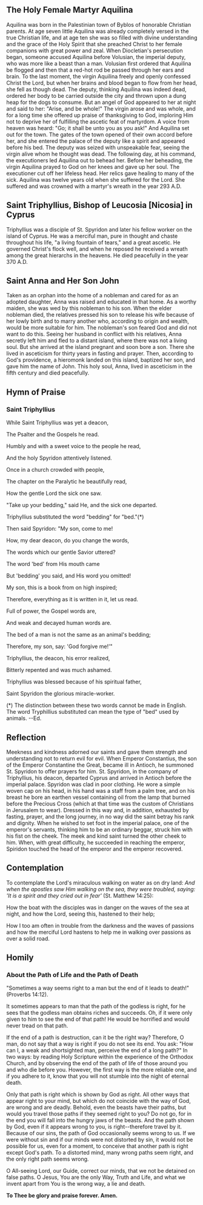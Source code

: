 ## The Holy Female Martyr Aquilina

Aquilina was born in the Palestinian town of Byblos of honorable Christian parents. At age seven little Aquilina was already completely versed in the true Christian life, and at age ten she was so filled with divine understanding and the grace of the Holy Spirit that she preached Christ to her female companions with great power and zeal. When Diocletian's persecution began, someone accused Aquilina before Volusian, the imperial deputy, who was more like a beast than a man. Volusian first ordered that Aquilina be flogged and then that a red-hot rod be passed through her ears and brain. To the last moment, the virgin Aquilina freely and openly confessed Christ the Lord, but when her brains and blood began to flow from her head, she fell as though dead. The deputy, thinking Aquilina was indeed dead, ordered her body to be carried outside the city and thrown upon a dung heap for the dogs to consume. But an angel of God appeared to her at night and said to her: "Arise, and be whole!" The virgin arose and was whole, and for a long time she offered up praise of thanksgiving to God, imploring Him not to deprive her of fulfilling the ascetic feat of martyrdom. A voice from heaven was heard: "Go; it shall be unto you as you ask!" And Aquilina set out for the town. The gates of the town opened of their own accord before her, and she entered the palace of the deputy like a spirit and appeared before his bed. The deputy was seized with unspeakable fear, seeing the virgin alive whom he thought was dead. The following day, at his command, the executioners led Aquilina out to behead her. Before her beheading, the virgin Aquilina prayed to God on her knees and gave up her soul. The executioner cut off her lifeless head. Her relics gave healing to many of the sick. Aquilina was twelve years old when she suffered for the Lord. She suffered and was crowned with a martyr's wreath in the year 293 A.D.

## Saint Triphyllius, Bishop of Leucosia [Nicosia] in Cyprus

Triphyllius was a disciple of St. Spyridon and later his fellow worker on the island of Cyprus. He was a merciful man, pure in thought and chaste throughout his life, "a living fountain of tears," and a great ascetic. He governed Christ's flock well, and when he reposed he received a wreath among the great hierarchs in the heavens. He died peacefully in the year 370 A.D.

## Saint Anna and Her Son John

Taken as an orphan into the home of a nobleman and cared for as an adopted daughter, Anna was raised and educated in that home. As a worthy maiden, she was wed by this nobleman to his son. When the elder nobleman died, the relatives pressed his son to release his wife because of her lowly birth and to marry another who, according to origin and wealth, would be more suitable for him. The nobleman's son feared God and did not want to do this. Seeing her husband in conflict with his relatives, Anna secretly left him and fled to a distant island, where there was not a living soul. But she arrived at the island pregnant and soon bore a son. There she lived in asceticism for thirty years in fasting and prayer. Then, according to God's providence, a hieromonk landed on this island, baptized her son, and gave him the name of John. This holy soul, Anna, lived in asceticism in the fifth century and died peacefully.


## Hymn of Praise

### Saint Triphyllius

While Saint Triphyllius was yet a deacon,

The Psalter and the Gospels he read.

Humbly and with a sweet voice to the people he read,

And the holy Spyridon attentively listened.

Once in a church crowded with people,

The chapter on the Paralytic he beautifully read,

How the gentle Lord the sick one saw.

"Take up your bedding," said He, and the sick one departed.

Triphyllius substituted the word "bedding" for "bed."(*)

Then said Spyridon: "My son, come to me!

How, my dear deacon, do you change the words,

The words which our gentle Savior uttered?

The word 'bed' from His mouth came

But 'bedding' you said, and His word you omitted!

My son, this is a book from on high inspired;

Therefore, everything as it is written in it, let us read.

Full of power, the Gospel words are,

And weak and decayed human words are.

The bed of a man is not the same as an animal's bedding;

Therefore, my son, say: 'God forgive me!'"

Triphyllius, the deacon, his error realized,

Bitterly repented and was much ashamed.

Triphyllius was blessed because of his spiritual father,

Saint Spyridon the glorious miracle-worker.

(*) The distinction between these two words cannot be made in English.  
The word Tryphillius substituted can mean the type of "bed" used by animals. --Ed.


## Reflection

Meekness and kindness adorned our saints and gave them strength and understanding not to return evil for evil. When Emperor Constantius, the son of the Emperor Constantine the Great, became ill in Antioch, he summoned St. Spyridon to offer prayers for him. St. Spyridon, in the company of Triphyllius, his deacon, departed Cyprus and arrived in Antioch before the imperial palace. Spyridon was clad in poor clothing. He wore a simple woven cap on his head, in his hand was a staff from a palm tree, and on his breast he bore an earthen vessel containing oil from the lamp that burned before the Precious Cross (which at that time was the custom of Christians in Jerusalem to wear). Dressed in this way and, in addition, exhausted by fasting, prayer, and the long journey, in no way did the saint betray his rank and dignity. When he wished to set foot in the imperial palace, one of the emperor's servants, thinking him to be an ordinary beggar, struck him with his fist on the cheek. The meek and kind saint turned the other cheek to him. When, with great difficulty, he succeeded in reaching the emperor, Spiridon touched the head of the emperor and the emperor recovered.

## Contemplation

To contemplate the Lord's miraculous walking on water as on dry land: *And when the apostles saw Him walking on the sea, they were troubled, saying: 'It is a spirit and they cried out in fear'* (St. Matthew 14:25):

How the boat with the disciples was in danger on the waves of the sea at night, and how the Lord, seeing this, hastened to their help;

How I too am often in trouble from the darkness and the waves of passions and how the merciful Lord hastens to help me in walking over passions as over a solid road.


## Homily

### About the Path of Life and the Path of Death

"Sometimes a way seems right to a man but the end of it leads to death!" (Proverbs 14:12).

It sometimes appears to man that the path of the godless is right, for he sees that the godless man obtains riches and succeeds. Oh, if it were only given to him to see the end of that path! He would be horrified and would never tread on that path.

If the end of a path is destruction, can it be the right way? Therefore, O man, do not say that a way is right if you do not see its end. You ask: "How can I, a weak and shortsighted man, perceive the end of a long path?" In two ways: by reading Holy Scripture within the experience of the Orthodox Church, and by observing the end of the path of life of those around you and who die before you. However, the first way is the more reliable one, and if you adhere to it, know that you will not stumble into the night of eternal death.

Only that path is right which is shown by God as right. All other ways that appear right to your mind, but which do not coincide with the way of God, are wrong and are deadly. Behold, even the beasts have their paths, but would you travel those paths if they seemed right to you? Do not go, for in the end you will fall into the hungry jaws of the beasts. And the path shown by God, even if it appears wrong to you, is right--therefore travel by it. Because of our sins, the path of God occasionally seems wrong to us. If we were without sin and if our minds were not distorted by sin, it would not be possible for us, even for a moment, to conceive that another path is right except God's path. To a distorted mind, many wrong paths seem right, and the only right path seems wrong.

O All-seeing Lord, our Guide, correct our minds, that we not be detained on false paths. O Jesus, You are the only Way, Truth and Life, and what we invent apart from You is the wrong way, a lie and death.

**To Thee be glory and praise forever. Amen.**
